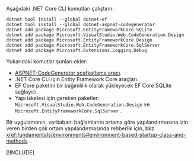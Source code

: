 Aşağıdaki .NET Core CLI komutları çalıştırın:

```dotnetcli
dotnet tool install --global dotnet-ef
dotnet tool install --global dotnet-aspnet-codegenerator
dotnet add package Microsoft.EntityFrameworkCore.SQLite
dotnet add package Microsoft.VisualStudio.Web.CodeGeneration.Design
dotnet add package Microsoft.EntityFrameworkCore.Design
dotnet add package Microsoft.EntityFrameworkCore.SqlServer
dotnet add package Microsoft.Extensions.Logging.Debug
```

Yukarıdaki komutlar şunları ekler:

* [ASPNET-CodeGenerator scafkatlama aracı](xref:fundamentals/tools/dotnet-aspnet-codegenerator).
* .NET Core CLI için Entity Framework Core araçları.
* EF Core paketini bir bağımlılık olarak yükleyecek EF Core SQLite sağlayıcı.
* Yapı iskelesi için gereken paketler: `Microsoft.VisualStudio.Web.CodeGeneration.Design` ve `Microsoft.EntityFrameworkCore.SqlServer` .

Bir uygulamanın, veritabanı bağlamlarını ortama göre yapılandırmasına izin veren birden çok ortam yapılandırmasında rehberlik için, bkz <xref:fundamentals/environments#environment-based-startup-class-and-methods> ..

[!INCLUDE[](~/includes/scaffoldTFM.md)]